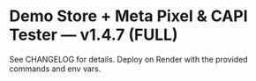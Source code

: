 # Demo Store + Meta Pixel & CAPI Tester — v1.4.7 (FULL)

See CHANGELOG for details. Deploy on Render with the provided commands and env vars.
